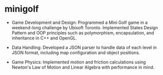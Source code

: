# minigolf

- Game Development and Design: Programmed a Mini Golf game in a weekend-long challenge by Ubisoft Toronto. Implemented States Design Pattern and OOP principles such as polymorphism, encapsulation, and inheritance in C++ and OpenGL.

- Data Handling: Developed a JSON parser to handle data of each level in JSON format, including map configuration and object positions.

- Game Physics: Implemented motion and friction calculations using Newton's Law of Motion and Linear Algebra with performance in mind.

